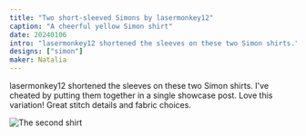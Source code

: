 ```yaml
---
title: "Two short-sleeved Simons by lasermonkey12"
caption: "A cheerful yellow Simon shirt"
date: 20240106
intro: "lasermonkey12 shortened the sleeves on these two Simon shirts."
designs: ["simon"]
maker: Natalia
---
```


lasermonkey12 shortened the sleeves on these two Simon shirts. I've cheated by putting them together in a single showcase post. Love this variation! Great stitch details and fabric choices.

![The second shirt](https://imagedelivery.net/ouSuR9yY1bHt-fuAokSA5Q/showcase-two-short-sleeved-simons-by-lasermonkey12-1/public "The second shirt")

